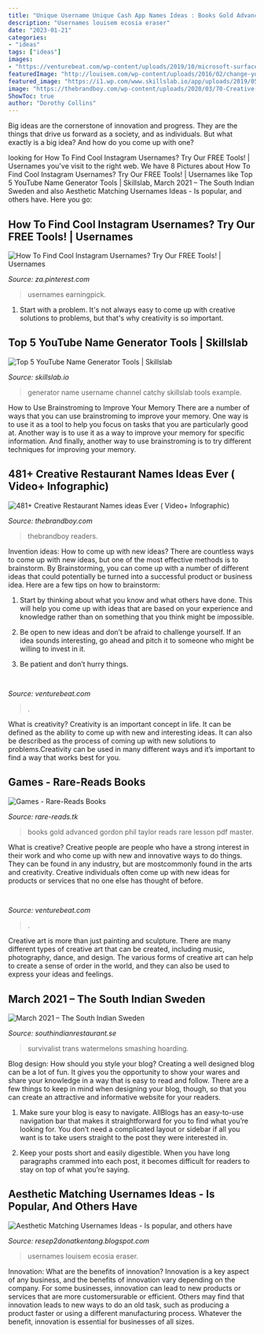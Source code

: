 ```yaml
---
title: "Unique Username Unique Cash App Names Ideas : Books Gold Advanced Gordon Phil Taylor Reads Rare Lesson Pdf Master"
description: "Usernames louisem ecosia eraser"
date: "2023-01-21"
categories:
- "ideas"
tags: ["ideas"]
images:
- "https://venturebeat.com/wp-content/uploads/2019/10/microsoft-surface-event-surface-pro-x-4.jpg?w=800"
featuredImage: "http://louisem.com/wp-content/uploads/2016/02/change-your-instagram-username-PIN.jpg"
featured_image: "https://i1.wp.com/www.skillslab.io/app/uploads/2019/05/YouTube-Username-Generator.png?w=1170&amp;ssl=1"
image: "https://thebrandboy.com/wp-content/uploads/2020/03/70-Creative-Restaurant-Names-ideas-Ever.png"
ShowToc: true
author: "Dorothy Collins"
---
```



Big ideas are the cornerstone of innovation and progress. They are the things that drive us forward as a society, and as individuals. But what exactly is a big idea? And how do you come up with one?

	

		
looking for How To Find Cool Instagram Usernames? Try Our FREE Tools! | Usernames you've visit to the right web. We have 8 Pictures about How To Find Cool Instagram Usernames? Try Our FREE Tools! | Usernames like Top 5 YouTube Name Generator Tools | Skillslab, March 2021 – The South Indian Sweden and also Aesthetic Matching Usernames Ideas - Is popular, and others have. Here you go:
		
    
## How To Find Cool Instagram Usernames? Try Our FREE Tools! | Usernames

<img loading=lazy src="https://i.pinimg.com/736x/78/32/68/783268e20d3647279641d68c63748a20.jpg" onerror="this.onerror=null;this.src='https://tse2.mm.bing.net/th?id=OIP.-8kuqGiiZZkGxHkFLT5XbgHaMm&amp;pid=15.1';" alt="How To Find Cool Instagram Usernames? Try Our FREE Tools! | Usernames">

_Source: za.pinterest.com_

>usernames earningpick. 

	

1. Start with a problem. It's not always easy to come up with creative solutions to problems, but that's why creativity is so important.

    
## Top 5 YouTube Name Generator Tools | Skillslab

<img loading=lazy src="https://i1.wp.com/www.skillslab.io/app/uploads/2019/05/YouTube-Username-Generator.png?w=1170&amp;ssl=1" onerror="this.onerror=null;this.src='https://tse1.mm.bing.net/th?id=OIP.UBkUxi1p1NsalQhLG-blLQHaGP&amp;pid=15.1';" alt="Top 5 YouTube Name Generator Tools | Skillslab">

_Source: skillslab.io_

>generator name username channel catchy skillslab tools example. 

	

How to Use Brainstroming to Improve Your Memory
There are a number of ways that you can use brainstroming to improve your memory. One way is to use it as a tool to help you focus on tasks that you are particularly good at. Another way is to use it as a way to improve your memory for specific information. And finally, another way to use brainstroming is to try different techniques for improving your memory.

    
## 481+ Creative Restaurant Names Ideas Ever ( Video+ Infographic)

<img loading=lazy src="https://thebrandboy.com/wp-content/uploads/2020/03/70-Creative-Restaurant-Names-ideas-Ever.png" onerror="this.onerror=null;this.src='https://tse3.mm.bing.net/th?id=OIP.6po43oQufTnz8LD10lT9TwHaLG&amp;pid=15.1';" alt="481+ Creative Restaurant Names ideas Ever ( Video+ Infographic)">

_Source: thebrandboy.com_

>thebrandboy readers. 

	

Invention ideas: How to come up with new ideas?
There are countless ways to come up with new ideas, but one of the most effective methods is to brainstorm. By Brainstorming, you can come up with a number of different ideas that could potentially be turned into a successful product or business idea. Here are a few tips on how to brainstorm:
1. Start by thinking about what you know and what others have done. This will help you come up with ideas that are based on your experience and knowledge rather than on something that you think might be impossible.

2. Be open to new ideas and don’t be afraid to challenge yourself. If an idea sounds interesting, go ahead and pitch it to someone who might be willing to invest in it.

3. Be patient and don’t hurry things.

    
## 

<img loading=lazy src="https://venturebeat.com/wp-content/uploads/2017/12/4-appletv.jpg?w=800" onerror="this.onerror=null;this.src='https://tse2.mm.bing.net/th?id=OIP.Q3mNJqcM6iwujXy1dFWR4gHaEo&amp;pid=15.1';" alt="">

_Source: venturebeat.com_

>. 

	

What is creativity?
Creativity is an important concept in life. It can be defined as the ability to come up with new and interesting ideas. It can also be described as the process of coming up with new solutions to problems.Creativity can be used in many different ways and it’s important to find a way that works best for you.

    
## Games - Rare-Reads Books

<img loading=lazy src="https://images-na.ssl-images-amazon.com/images/I/41HsCo58c3L._SX323_BO1,204,203,200_.jpg" onerror="this.onerror=null;this.src='https://tse1.mm.bing.net/th?id=OIP.obA2UeTtZ7GdamOJpLDQ5QAAAA&amp;pid=15.1';" alt="Games - Rare-Reads Books">

_Source: rare-reads.tk_

>books gold advanced gordon phil taylor reads rare lesson pdf master. 

	

What is creative?
Creative people are people who have a strong interest in their work and who come up with new and innovative ways to do things. They can be found in any industry, but are mostcommonly found in the arts and creativity. Creative individuals often come up with new ideas for products or services that no one else has thought of before.

    
## 

<img loading=lazy src="https://venturebeat.com/wp-content/uploads/2019/10/microsoft-surface-event-surface-pro-x-4.jpg?w=800" onerror="this.onerror=null;this.src='https://tse4.mm.bing.net/th?id=OIP.FlC15jujXz0GCk1J3h4yKgHaDf&amp;pid=15.1';" alt="">

_Source: venturebeat.com_

>. 

	

Creative art is more than just painting and sculpture. There are many different types of creative art that can be created, including music, photography, dance, and design. The various forms of creative art can help to create a sense of order in the world, and they can also be used to express your ideas and feelings.

    
## March 2021 – The South Indian Sweden

<img loading=lazy src="https://s31242.pcdn.co/wp-content/uploads/2020/10/Screenshot-2020-10-08-at-12.54.30.png" onerror="this.onerror=null;this.src='https://tse2.mm.bing.net/th?id=OIP.MK8Anu-MnjwE3fUnVMtyKQHaEw&amp;pid=15.1';" alt="March 2021 – The South Indian Sweden">

_Source: southindianrestaurant.se_

>survivalist trans watermelons smashing hoarding. 

	

Blog design: How should you style your blog?
Creating a well designed blog can be a lot of fun. It gives you the opportunity to show your wares and share your knowledge in a way that is easy to read and follow. There are a few things to keep in mind when designing your blog, though, so that you can create an attractive and informative website for your readers.
1. Make sure your blog is easy to navigate. AllBlogs has an easy-to-use navigation bar that makes it straightforward for you to find what you’re looking for. You don’t need a complicated layout or sidebar if all you want is to take users straight to the post they were interested in.

2. Keep your posts short and easily digestible. When you have long paragraphs crammed into each post, it becomes difficult for readers to stay on top of what you’re saying.

    
## Aesthetic Matching Usernames Ideas - Is Popular, And Others Have

<img loading=lazy src="http://louisem.com/wp-content/uploads/2016/02/change-your-instagram-username-PIN.jpg" onerror="this.onerror=null;this.src='https://tse3.mm.bing.net/th?id=OIP.tq6a9SkTh1mxsJST10cRygHaLH&amp;pid=15.1';" alt="Aesthetic Matching Usernames Ideas - Is popular, and others have">

_Source: resep2donatkentang.blogspot.com_

>usernames louisem ecosia eraser. 

	

Innovation: What are the benefits of innovation?
Innovation is a key aspect of any business, and the benefits of innovation vary depending on the company. For some businesses, innovation can lead to new products or services that are more customersurable or efficient. Others may find that innovation leads to new ways to do an old task, such as producing a product faster or using a different manufacturing process. Whatever the benefit, innovation is essential for businesses of all sizes.


